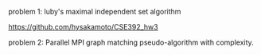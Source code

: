 problem 1: luby's maximal independent set algorithm

https://github.com/hysakamoto/CSE392_hw3

problem 2: Parallel MPI graph matching pseudo-algorithm with complexity.
